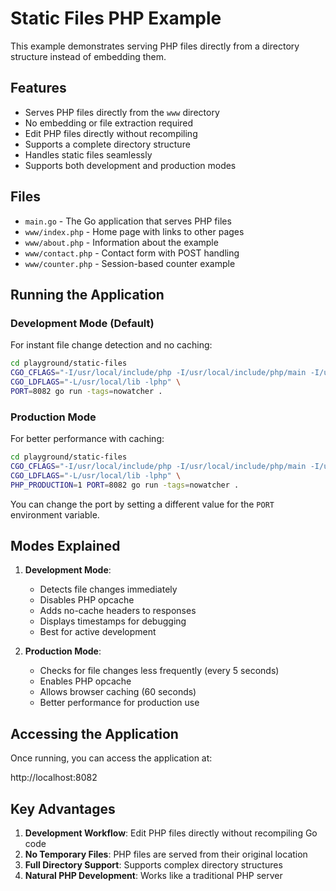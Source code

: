 # Static Files PHP Example

This example demonstrates serving PHP files directly from a directory structure instead of embedding them.

## Features

- Serves PHP files directly from the `www` directory
- No embedding or file extraction required
- Edit PHP files directly without recompiling
- Supports a complete directory structure
- Handles static files seamlessly
- Supports both development and production modes

## Files

- `main.go` - The Go application that serves PHP files
- `www/index.php` - Home page with links to other pages
- `www/about.php` - Information about the example
- `www/contact.php` - Contact form with POST handling
- `www/counter.php` - Session-based counter example

## Running the Application

### Development Mode (Default)

For instant file change detection and no caching:

```bash
cd playground/static-files
CGO_CFLAGS="-I/usr/local/include/php -I/usr/local/include/php/main -I/usr/local/include/php/Zend -I/usr/local/include/php/TSRM -I/usr/local/include/php/ext" \
CGO_LDFLAGS="-L/usr/local/lib -lphp" \
PORT=8082 go run -tags=nowatcher .
```

### Production Mode

For better performance with caching:

```bash
cd playground/static-files
CGO_CFLAGS="-I/usr/local/include/php -I/usr/local/include/php/main -I/usr/local/include/php/Zend -I/usr/local/include/php/TSRM -I/usr/local/include/php/ext" \
CGO_LDFLAGS="-L/usr/local/lib -lphp" \
PHP_PRODUCTION=1 PORT=8082 go run -tags=nowatcher .
```

You can change the port by setting a different value for the `PORT` environment variable.

## Modes Explained

1. **Development Mode**:
   - Detects file changes immediately
   - Disables PHP opcache
   - Adds no-cache headers to responses
   - Displays timestamps for debugging
   - Best for active development

2. **Production Mode**:
   - Checks for file changes less frequently (every 5 seconds)
   - Enables PHP opcache
   - Allows browser caching (60 seconds)
   - Better performance for production use

## Accessing the Application

Once running, you can access the application at:

http://localhost:8082

## Key Advantages

1. **Development Workflow**: Edit PHP files directly without recompiling Go code
2. **No Temporary Files**: PHP files are served from their original location
3. **Full Directory Support**: Supports complex directory structures
4. **Natural PHP Development**: Works like a traditional PHP server 